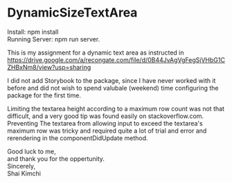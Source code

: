 
# DynamicSizeTextArea
Install: npm install
</br>
Running Server: npm run server.

This is my assignment for a dynamic text area as instructed in https://drive.google.com/a/recongate.com/file/d/0B44JvAgVgFegSjVHbG1CZHBxNm8/view?usp=sharing

I did not add Storybook to the package, since I have never worked with it before and did not wish to spend valubale (weekend) time configuring the package for the first time.

Limiting the textarea height according to a maximum row count was not that difficult, and a very good tip was found easily on stackoverflow.com. Preventing The textarea from allowing input to exceed the textarea's maximum row was tricky and required quite a lot of trial and error and rerendering in the componentDidUpdate method.

Good luck to me, 
</br>
and thank you for the oppertunity.
</br>
Sincerely,
</br>
Shai Kimchi

